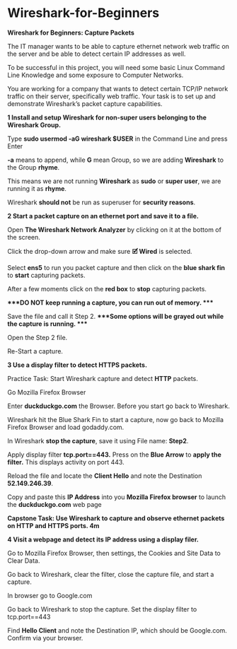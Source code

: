 # Wireshark-for-Beginners

**Wireshark for Beginners: Capture Packets**

The IT manager wants to be able to capture ethernet network web traffic on the server and be able to detect certain IP addresses as well.

To be successful in this project, you will need some basic Linux Command Line Knowledge and some exposure to Computer Networks.

You are working for a company that wants to detect certain TCP/IP network traffic on their server, specifically web traffic. Your task is to set up and demonstrate Wireshark’s packet capture capabilities.

**1 Install and setup Wireshark for non-super users belonging to the Wireshark Group.**

Type **sudo usermod -aG wireshark $USER** in the Command Line and press Enter

**\-a** means to append, while **G** mean Group, so we are adding **Wireshark** to the Group **rhyme**.

This means we are not running **Wireshark** as **sudo** or **super user**, we are running it as **rhyme**.

Wireshark **should not** be run as superuser for **security reasons**.

**2 Start a packet capture on an ethernet port and save it to a file.**

Open **The Wireshark Network Analyzer** by clicking on it at the bottom of the screen.

Click the drop-down arrow and make sure **🗹 Wired** is selected.

Select **ens5** to run you packet capture and then click on the **blue shark fin** to **start** capturing packets.

After a few moments click on the **red box** to **stop** capturing packets.

**\*\*\*DO NOT keep running a capture, you can run out of memory. \*\*\***

Save the file and call it Step 2. **\*\*\*Some options will be grayed out while the capture is running. \*\*\***

Open the Step 2 file.

Re-Start a capture.

**3 Use a display filter to detect HTTPS packets.**

Practice Task: Start Wireshark capture and detect **HTTP** packets.

Go Mozilla Firefox Browser

Enter **duckduckgo.com** the Browser. Before you start go back to Wireshark.

Wireshark hit the Blue Shark Fin to start a capture, now go back to Mozilla Firefox Browser and load godaddy.com.

In Wireshark **stop the capture**, save it using File name: **Step2**.

Apply display filter **tcp.port==443.** Press on the **Blue Arrow** to **apply the filter.** This displays activity on port 443.

Reload the file and locate the **Client Hello** and note the Destination **52.149.246.39**.

Copy and paste this **IP Address** into you **Mozilla Firefox browser** to launch the **duckduckgo.com** web page

**Capstone Task: Use Wireshark to capture and observe ethernet packets on HTTP and HTTPS ports. 4m**

**4 Visit a webpage and detect its IP address using a display filer.**

Go to Mozilla Firefox Browser, then settings, the Cookies and Site Data to Clear Data.

Go back to Wireshark, clear the filter, close the capture file, and start a capture.

In browser go to Google.com

Go back to Wireshark to stop the capture. Set the display filter to tcp.port==443

Find **Hello Client** and note the Destination IP, which should be Google.com. Confirm via your browser.
